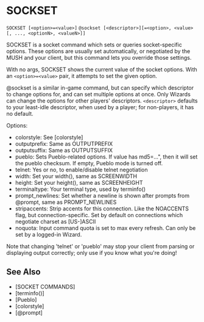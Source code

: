 # SOCKSET
`SOCKSET [<option>=<value>]`
`@sockset [<descriptor>][=<option>, <value>[, ..., <optionN>, <valueN>]]`

SOCKSET is a socket command which sets or queries socket-specific options. These options are usually set automatically, or negotiated by the MUSH and your client, but this command lets you override those settings.

With no args, SOCKSET shows the current value of the socket options. With an `<option>=<value>` pair, it attempts to set the given option.

@sockset is a similar in-game command, but can specify which descriptor to change options for, and can set multiple options at once. Only Wizards can change the options for other players' descriptors. `<descriptor>` defaults to your least-idle descriptor, when used by a player; for non-players, it has no default.

Options:
- colorstyle: See [colorstyle]
- outputprefix: Same as OUTPUTPREFIX
- outputsuffix: Same as OUTPUTSUFFIX
- pueblo: Sets Pueblo-related options. If value has md5=...", then it will set the pueblo checksum. If empty, Pueblo mode is turned off.
- telnet: Yes or no, to enable/disable telnet negotiation
- width: Set your width(), same as SCREENWIDTH
- height: Set your height(), same as SCREENHEIGHT
- terminaltype: Your terminal type, used by terminfo()
- prompt_newlines: Set whether a newline is shown after prompts from @prompt, same as PROMPT_NEWLINES
- stripaccents: Strip accents for this connection. Like the NOACCENTS flag, but connection-specific. Set by default on connections which negotiate charset as [US-]ASCII
- noquota: Input command quota is set to max every refresh. Can only be set by a logged-in Wizard.

Note that changing 'telnet' or 'pueblo' may stop your client from parsing or displaying output correctly; only use if you know what you're doing!


## See Also
- [SOCKET COMMANDS]
- [terminfo()]
- [Pueblo]
- [colorstyle]
- [@prompt]

